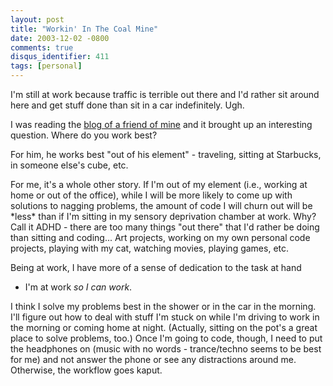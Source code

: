 ```yaml
---
layout: post
title: "Workin' In The Coal Mine"
date: 2003-12-02 -0800
comments: true
disqus_identifier: 411
tags: [personal]
---
```

I'm still at work because traffic is terrible out there and I'd rather
sit around here and get stuff done than sit in a car indefinitely. Ugh.

 I was reading the [blog of a friend of
mine](http://www.hanselman.com/blog/PermaLink.aspx?guid=bb8adb58-45e0-484b-b46f-5c7187eb7c4c)
and it brought up an interesting question. Where do you work best?

 For him, he works best "out of his element" - traveling, sitting at
Starbucks, in someone else's cube, etc.

 For me, it's a whole other story. If I'm out of my element (i.e.,
working at home or out of the office), while I will be more likely to
come up with solutions to nagging problems, the amount of code I will
churn out will be \*less\* than if I'm sitting in my sensory deprivation
chamber at work. Why? Call it ADHD - there are too many things "out
there" that I'd rather be doing than sitting and coding... Art projects,
working on my own personal code projects, playing with my cat, watching
movies, playing games, etc.

 Being at work, I have more of a sense of dedication to the task at hand

- I'm at work *so I can work*.

 I think I solve my problems best in the shower or in the car in the
morning. I'll figure out how to deal with stuff I'm stuck on while I'm
driving to work in the morning or coming home at night. (Actually,
sitting on the pot's a great place to solve problems, too.) Once I'm
going to code, though, I need to put the headphones on (music with no
words - trance/techno seems to be best for me) and not answer the phone
or see any distractions around me. Otherwise, the workflow goes kaput.
